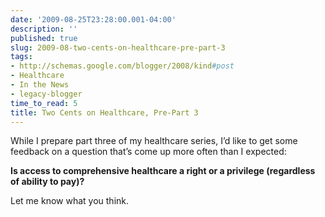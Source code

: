 ```yaml
---
date: '2009-08-25T23:28:00.001-04:00'
description: ''
published: true
slug: 2009-08-two-cents-on-healthcare-pre-part-3
tags:
- http://schemas.google.com/blogger/2008/kind#post
- Healthcare
- In the News
- legacy-blogger
time_to_read: 5
title: Two Cents on Healthcare, Pre-Part 3
---
```


<p>While I prepare part three of my healthcare series, I’d like to get some feedback on a question that’s come up more often than I expected:</p>
<p><strong>Is access to comprehensive healthcare a right or a privilege (regardless of ability to pay)?</strong></p>
<p>Let me know what you think.</p>